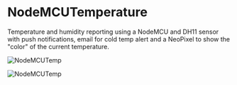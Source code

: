 # NodeMCUTemperature
Temperature and humidity reporting using a NodeMCU and DH11 sensor with push notifications, email for cold temp alert and a NeoPixel to show the "color" of the current temperature.

![NodeMCUTemp](https://imgur.com/fclt6nC.jpg)

![NodeMCUTemp](https://imgur.com/iw6hVlB.jpg)
